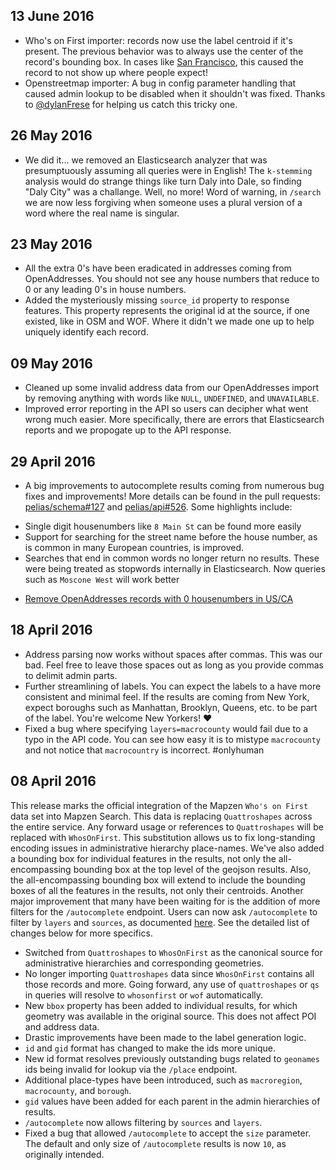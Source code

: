 ## 13 June 2016

* Who's on First importer: records now use the label centroid if it's present. The previous behavior was to always use the center of the record's bounding box. In cases like [San Francisco](https://github.com/pelias/pelias/issues/356), this caused the record to not show up where people expect!
* Openstreetmap importer: A bug in config parameter handling that caused admin lookup to be disabled when it shouldn't was fixed. Thanks to [@dylanFrese](https://github.com/DylanFrese) for helping us catch this tricky one.

## 26 May 2016

* We did it... we removed an Elasticsearch analyzer that was presumptuously assuming all queries were in English! The `k-stemming` analysis would do strange things like turn Daly into Dale, so finding "Daly City" was a challange. Well, no more! Word of warning, in `/search` we are now less forgiving when someone uses a plural version of a word where the real name is singular.

## 23 May 2016

* All the extra 0's have been eradicated in addresses coming from OpenAddresses. You should not see any house numbers that reduce to 0 or any leading 0's in house numbers.
* Added the mysteriously missing `source_id` property to response features. This property represents the original id at the source, if one existed, like in OSM and WOF. Where it didn't we made one up to help uniquely identify each record.

## 09 May 2016

* Cleaned up some invalid address data from our OpenAddresses import by removing anything with words like `NULL`, `UNDEFINED`, and `UNAVAILABLE`.
* Improved error reporting in the API so users can decipher what went wrong much easier. More specifically, there are errors that Elasticsearch reports and we propogate up to the API response.

## 29 April 2016

* A big improvements to autocomplete results coming from numerous bug fixes and improvements! More details can be found in the pull requests: [pelias/schema#127](https://github.com/pelias/schema/pull/127) and [pelias/api#526](https://github.com/pelias/api/pull/526). Some highlights include:
 - Single digit housenumbers like `8 Main St` can be found more easily
 - Support for searching for the street name before the house number, as is common in many European countries, is improved.
 - Searches that end in common words no longer return no results. These were being treated as stopwords internally in Elasticsearch. Now queries such as `Moscone West` will work better
* [Remove OpenAddresses records with 0 housenumbers in US/CA](https://github.com/pelias/openaddresses/pull/92)

## 18 April 2016

* Address parsing now works without spaces after commas. This was our bad. Feel free to leave those spaces out as long as you provide commas to delimit admin parts.
* Further streamlining of labels. You can expect the labels to a have more consistent and minimal feel. If the results are coming from New York, expect boroughs such as Manhattan, Brooklyn, Queens, etc. to be part of the label. You're welcome New Yorkers! :heart:
* Fixed a bug where specifying `layers=macrocounty` would fail due to a typo in the API code. You can see how easy it is to mistype `macrocounty` and not notice that `macrocountry` is incorrect. #onlyhuman


## 08 April 2016

This release marks the official integration of the Mapzen `Who's on First` data set into Mapzen Search. This data is replacing `Quattroshapes` across the entire service. Any forward usage or references to `Quattroshapes` will be replaced with `WhosOnFirst`. This substitution allows us to fix long-standing encoding issues in administrative hierarchy place-names. We've also added a bounding box for individual features in the results, not only the all-encompassing bounding box at the top level of the geojson results. Also, the all-encompassing bounding box will extend to include the bounding boxes of all the features in the results, not only their centroids. 
Another major improvement that many have been waiting for is the addition of more filters for the `/autocomplete` endpoint. Users can now ask `/autocomplete` to filter by `layers` and `sources`, as documented [here](https://mapzen.com/documentation/search/autocomplete/#available-autocomplete-parameters).
See the detailed list of changes below for more specifics.

* Switched from `Quattroshapes` to `WhosOnFirst` as the canonical source for administrative hierarchies and corresponding geometries.
* No longer importing `Quattroshapes` data since `WhosOnFirst` contains all those records and more. Going forward, any use of `quattroshapes` or `qs` in queries will resolve to `whosonfirst` or `wof` automatically.
* New `bbox` property has been added to individual results, for which geometry was available in the original source. This does not affect POI and address data.
* Drastic improvements have been made to the label generation logic.
* `id` and `gid` format has changed to make the ids more unique.
* New id format resolves previously outstanding bugs related to `geonames` ids being invalid for lookup via the `/place` endpoint.
* Additional place-types have been introduced, such as `macroregion`, `macrocounty`, and `borough`.
* `gid` values have been added for each parent in the admin hierarchies of results.
* `/autocomplete` now allows filtering by `sources` and `layers`.
* Fixed a bug that allowed `/autocomplete` to accept the `size` parameter. The default and only size of `/autocomplete` results is now `10`, as originally intended.


